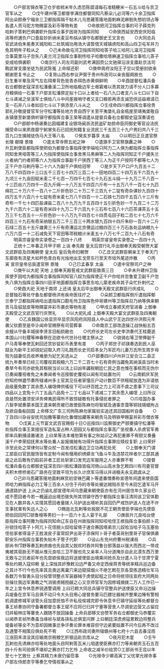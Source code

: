 <!-- { "loadSidebar": true } -->
　　○户部言锦衣等卫仓岁收秫米年久虑恐陈腐请每石准糙粳米一石五斗给与京卫官军从之
　　○戊午建州等卫都督李满住都督同知凡察朵儿必河等六十余卫指挥阿出朵颜泰宁福余三卫都指挥隔干帖木儿乌思藏答隆地面剌麻泥麻劄失想初领占等各遣人贡马驼方物赐宴及彩币等物有差
　　○命故把河卫指挥佥事的可子薛克列哈剌子答剌巴俱袭职升指挥佥事歹因哥为指挥同知
　　○命狭西延安西安庆阳临洮等府逋负户口食盐钞折纳米麦豆布绢从镇守右都御史王文言也
　　○大同总兵官武进伯朱冕奏天城阳和二处筑城功用浩大请暂借天城镇虏阳和高山四卫屯军并力免其明年子粒从之
　　○己未命故屯河卫指挥同知哈答子哈三哈阿儿温河卫指挥佥事莫里马子忽失八麦兰河卫指挥佥事劄佟哈子哈撒哈塔麻速卫指挥佥事哈儿答子安成哈俱袭职
　　○南京行人司左司副刘武考满因赍公文驰驿沿涂支廪赴京法司鞫武冒支廪坐徒为民武陈冤  上命赎还职
　　○庚申周府汝阳王子坣以受册封欲来朝谢恩复书止之
　　○复除山西右参议尹弼于贵州布政司以亲丧服阕故也
　　○日生重半晕及背气左右珥晕背色皆青赤珥色赤黄俱鲜明
　　○辛酉提督松潘兵备右佥都御史寇深言松潘叠溪二卫所地临极边军士艰窘难以责其效力请不分人口多寡月粮俱给一石事下户部言松潘原定拟十口以上者给一石八九口者支八斗七口以下自七斗递减之垒溪军士俱给八斗中间差拨哨守者又支口粮若再添支诚恐供运益艰请已支一石并八斗者如旧七斗以下俱添至八斗从之
　　○壬戌命四川都指挥佥事徐贵郭礼孙敬提督官军分守松潘等处地方贵自西宁关至平夷堡礼自金瓶崖至靖夷堡敬自永镇堡至新堡俱听镇守都指挥佥事王杲等调遣从提督兵备右佥都御史寇深奏请也
　　○户部郎中杨谌奏比因福建复设银场闽浙流民盗矿劫掠命臣同御史等官设法抚捕受命以来夙夜靡宁躬冒矢石已招抚附籍复业流民三千五百三十九户男妇共八千三百九口生擒贼徒伪马大王等八名
　　○癸亥岁暮享  太庙
　　○以明日正旦遣官祭长陵  献陵  景陵
　　○遣太常寺祭五祀之神
　　○遣旗手卫官祭旗纛之神
　　○升瓦剌使臣都指挥使把伯为都督佥事指挥使孛端哈只阿力二人俱为都指挥佥事指挥同知舍黑咱答等三人为指挥使指挥佥事舍黑马黑麻等二人为指挥同知正千户援失兰火者纳门约者把等六人为指挥佥事副千户狭西丁等三人为正千户授阿不都等七人为正千户亦马剌丹等二十六人为副千户俱给冠带
　　○是岁天下户口户九百五十二万八千四百四十三口五千三百七十四万三百二十一田地四百二十四万五千六百九十九顷三十九亩田赋米麦二千七百一万四千七百七十九石五斗绢一十九万二千八百一十三匹丝六万四千一百九斤绵一十八万五千四百六斤布一十五万八千一百七十九匹绵花二十万六千一百八十二斤折色钞二十万二千三百九十二锭有奇杂课钞九百四十四万五千六百六十七锭有奇米麦七万八千四百一十二石铁七万四千五百八十三斤有奇布一千七十四匹盐课盐二百八十九万九千五百四十五引折色钞一千九百二十二万九千六百六十二锭有奇米四十九万二千六百九十三石布七百八十六匹茶课茶五十五万三千七百五十一斤折色钞一十八万九千四百七十四贯屯田子粒二百七十七万六千四百三十九石有奇采纳银五万二千三百三十两水银九百四十四斤朱砂一百六十二斤石绿二百五十五斤雄黄三十斤有奇漕运北京儧运过粮四百三十万石各处运纳粮九十六万六百一十二石减免天下官田等项税粮计米麦五十八万七千二百九十八石有奇
　　明英宗睿皇帝实录卷之一百四十八终
　　明英宗睿皇帝实录卷之一百四十九
　　正统十二年春正月甲子朔  上诣  奉先殿  皇太后宫行礼毕出御奉天殿受朝贺大宴文武群臣及四夷朝使  皇太后  皇后免命妇朝贺
　　○乙丑文武群臣朝亲王于奉天门东廊夜有流星大如杯色青白有光烛地出玄戈旁东行至天市垣外尾迹炸散
　　○丙寅  宣宗皇帝忌辰遣官祭  景陵
　　○己巳孟春享  太庙
　　○遣中官祭司户之神
　　○庚午以大祀  天地  上御奉天殿誓戒文武群臣致斋三日
　　○辛未升建州卫指挥使歹因哈为都指挥佥事指挥同知官八奴为指挥使正千户你哈并忽鲁爱卫副千户忽失八俱为指挥佥事四川目牙地面都指挥佥事思东哈儿蒙老疾命其子朵忙扑剌代之
　　○癸酉大祀  天地于南郊  上还谒  皇太后毕出御奉天殿文武群臣行庆成礼
　　○总督独石等处守备左都督杨洪有疾命医往疗之
　　○朵颜卫都指挥倒斤遣指挥郁兰泰宁卫都指挥纳哈出遣指挥口勘毛怜卫指挥色仲哥建州等卫指挥召乃纳等俱来朝贡马及貂鼠皮等物赐宴并彩币袭衣等物有差
　　○甲戌立春顺天府官进春  上御奉天殿受之文武百官行庆贺礼
　　○以大祀礼成  上御奉天殿大宴文武群臣及四夷朝使
　　○乙亥魏国公徐显宗卒显宗凤阳府凤阳县人中山武宁王达四世孙洪熙元年袭父钦爵至是卒讣闻命官赐祭有司营葬事
　　○命南京工部改造操江战快船五百余艘从守备丰城侯李贤言旧船损敝也
　　○代府长史司左长史李洪奏代王桂薨逝本国山川社稷等神春祭在迩欲令代世孙仕壥主祭从之
　　○骁骑右等卫带俸副千户马青等奉使瓦剌回还赏钞锭彩币表里有差
　　○丙子郑世子祁锳奏选到民人巫喆女为新平王祁锐妃迎取入府习礼既而长史司启本女乃军匠均儿妻万氏所生周岁母殁为喆妻任氏收养难册为妃乞另选从之
　　○户部奏四川泸州并江安合江二县正统九年奏旱已经三司覆视其税粮六万二千二百七十石有奇例当蠲免其纳溪县当时未奏旱今有司亦欲免其租税当论以法上曰凶年蠲税朝廷仁民之意也惟在事核而无伪尔已奏闻覆视者免之未奏闻者令巡按御史覆视以闻有司姑置勿问　　○云南鹤庆军民府知府林遒节奏所辖诸州多土官其见任者家僮庄户动计数百不供租赋放逸为非请依品级量免数丁其余悉入编氓俾供徭役下可以纾百姓之力上可消不虞之患事下三司议四品以上宜免十六丁五品六品免十二丁七品以下递减二丁其余悉入编氓  上曰所议良是然处置须安详务俾夷民得所不致惊疑敢有托事侵扰者罪之
　　○爪哇国办事八智李斌奏蒙本国王遣来朝贡被已故使臣陈麻勿将智斌及通事柰霭等铜钱锡蜡拘占及欲自备船回国  上命移文广东三司拘陈麻勿家属验实追还其回国船听自备
　　○丁丑四川杂谷安抚司加撒等寨向化番僧加藏等来朝贡马及明铁甲赐宴并彩币僧衣等物
　　○戊寅上元节宴文武百官赐假十日○巡按四川监察御史严颐奏镇守松潘等处指挥佥事王杲擅役军造私室占种人田园又与都指挥佥事高广坐视番人杀虏官军弗即率兵剿捕请置诸法  上曰杲等法本难恕第有事之秋姑识之再犯重罪不宥颐又奏叠溪千户李荣招抚黑水等处番人妄报擒贼有功得升指挥佥事罪应赎绞复职  上曰荣奸诈至此处之常律何以警众杖一百发戍松潘边卫立功再犯处死
　　○上御奉天门谓工部臣曰官民服饰皆有定制今闻有僣用织绣蟒龙飞鱼斗牛及违禁花样者尔工部其通谕之此后敢有仍蹈前非者工匠处斩家口发充边军服用之人亦重罪不宥
　　○提督松潘兵备右佥都御史寇深言四川抵松潘路皆临河倚山山高水急乞敕四川有司委官督夫积木修桥凿石广路务在坚致平坦为长久计庶军马得以并进粮夫永无疏虞从之
　　○己卯乌思藏答隆地面剌麻赏初坚锉巴藏卜等遣番僧奏称宣德年间遣来使臣国师哈力麻指挥必力工等三百余人分住于丹的寺等处被达贼阻杀至今未回乞遣军马开通道路护送  上从之仍谕礼部宣德年间乌思藏来朝使臣亦有在河州居住年久家业已成不愿回者今若一概逼迫出境恐致失所其领镇守西宁都指挥佥事汪清同该卫官体勘见在人数并各人实情其愿回者量拨人马护送出境听其自回仍严戒饬护送人在途不许生事扰害有失远人之心
　　○赐迤北瓦剌等处脱脱不花王朝贡使臣孛端也先使臣把伯回回阿□锁鲁檀等男妇一十一百六十五人宴于礼部
　　○庚辰升兀良哈台使臣指挥佥事阿撒为指挥同知命辽东自在州故指挥同知咬哈侄王槟指挥佥事伯颜卜花孙锁住哈答子卜阿兀卜花侄脱火奴哈留塔子速合赛因塔弟京儿奴哈当哈子马玉塞伯侄伯家者得温子王胜泼皮子富常奴尹出哥子添保阿卜哥子者英哥别里哥子官保俱袭职安乐州指挥佥事若失帖木子管子代职
　　○设山东兖州府曹州税课局
　　○兵部尚书邝野等奏瓦剌虏酋也先自其父脱欢时吞并阿鲁台部落益以强大而西北一带戎夷被其驱胁无不服从惟元良哈三卫不服也先又亲率人马分道掩杀自此北漠东西万里无敢与之抗者前年也先尝欲俟我边将送彼使臣出境乘间抢杀及分遣人马于甘肃宁夏等处约期入寇仰赖  皇上深烛其奸豫敕沿边严备又命定西侯蒋贵等统率精兵巡边备之其计不行今也先率其丑类远离巢穴来边窥探烟火不绝乞敕在京各营拣选精壮军马各数万令智勇头目分投管领整点军装器械于虏使起程之日命将统领往宣府大同两处驻操壮我边军勇敢之气消彼虏贼觊觎之心又京师官军为因修城摘拨二万人工作已一年之上宜令休息养锐遇警调用  上曰已敕大同总兵镇守官整兵护送使臣又命沿边操兵堤备在京军马且俱不动只令大头目用心提督务要马匹膘壮器械齐整果边陲有警相机调遣修城军该管头目加意抚恤不许私役俟城完即令休息辛巳镇守延绥等处都督佥事王祯奏协同守备署都督佥事王斌不应将已归并宁塞等营舍人尽调安边营又占留应归并榆林庄等寨舍人跟随不放回操备  上命兵部移文协赞军务右佥都御史马恭覆实以闻恭言祯所奏虽当缘祯与斌各挟私忿俱宜问罪  上曰朝廷深虑虏寇累敕边将整兵堤备祯等全不为意却因微事忿争讦奏论罪本难容但守边紧要姑置不问今后再不改过及遇警不相策应俱处死不宥
　　○江西布政司奏所辖赣州等七府十六县去春淫雨江涨田禾渰没其应输南京税粮乞折银运赴京库从之
　　○夜月犯木星
　　○壬午瓦剌也先诱麻亦哈等处地面头目阿剌答瓦米儿咱遣使臣赛亦打力等来朝贡玉石五百四十斤有司验俱不堪却之赛亦打力乞怜  上命收之减半价给赏○工部尚书王卺以年至七十乞致仕  上察其精力未衰仍留莅事
　　○光禄寺少卿高寅丁父忧掌光禄寺事户部左侍郎柰亨等奏乞夺情视事从之
